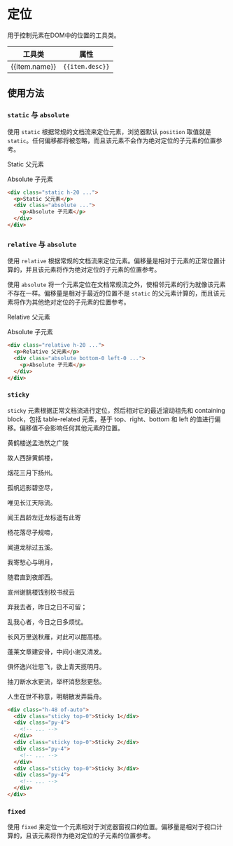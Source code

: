 # 定位

用于控制元素在DOM中的位置的工具类。

<Example class="p-0">
  <table class="table">
    <thead>
      <tr>
        <th>工具类</th>
        <th>属性</th>
      </tr>
    </thead>
    <tbody>
      <tr v-for="item in positionJson">
        <td>{{item.name}}</td>
        <td><code>{{item.desc}}</code></td>
      </tr>
    </tbody>
   </table>
</Example>

## 使用方法

### `static` 与 `absolute`

使用 `static` 根据常规的文档流来定位元素，浏览器默认 `position` 取值就是 `static`。任何偏移都将被忽略，而且该元素不会作为绝对定位的子元素的位置参考。

<Example background="light-grid">
  <div class="static bg-surface h-20 mb-3">
    <p>Static 父元素</p>
    <div class="absolute w-32 h-8 bg-secondary text-white text-center leading-8">
      <p>Absolute 子元素</p>
    </div>
  </div>
</Example>

```html
<div class="static h-20 ...">
  <p>Static 父元素</p>
  <div class="absolute ...">
    <p>Absolute 子元素</p>
  </div>
</div>
```

### `relative` 与 `absolute`

使用 `relative` 根据常规的文档流来定位元素。偏移量是相对于元素的正常位置计算的，并且该元素将作为绝对定位的子元素的位置参考。

使用 `absolute` 将一个元素定位在文档常规流之外，使相邻元素的行为就像该元素不存在一样。偏移量是相对于最近的位置不是 `static` 的父元素计算的，而且该元素将作为其他绝对定位的子元素的位置参考。

<Example>
  <div class="relative bg-surface h-20">
    <p>Relative 父元素</p>
    <div class="absolute bottom-0 left-0 w-32 h-8 bg-secondary text-white text-center leading-8">
      <p>Absolute 子元素</p>
    </div>
  </div>
</Example>

```html
<div class="relative h-20 ...">
  <p>Relative 父元素</p>
  <div class="absolute bottom-0 left-0 ...">
    <p>Absolute 子元素</p>
  </div>
</div>
```

### `sticky`

`sticky` 元素根据正常文档流进行定位，然后相对它的最近滚动祖先和 containing block，包括 table-related 元素，基于 top、right、bottom 和 left 的值进行偏移。偏移值不会影响任何其他元素的位置。

<Example class="bg-surface">
  <div class="h-48 of-auto mt-4">
    <div class="sticky top-0 bg-secondary ">黄鹤楼送孟浩然之广陵</div>
    <div class="py-4">
      <p>故人西辞黄鹤楼，</p>
      <p>烟花三月下扬州。</p>
      <p>孤帆远影碧空尽，</p>
      <p>唯见长江天际流。</p>
    </div>
    <div class="sticky top-0 bg-secondary ">闻王昌龄左迁龙标遥有此寄</div>
    <div class="py-4">
      <p>杨花落尽子规啼，</p>
      <p>闻道龙标过五溪。</p>
      <p>我寄愁心与明月，</p>
      <p>随君直到夜郎西。</p>
    </div>
    <div class="sticky top-0 bg-secondary ">宣州谢朓楼饯别校书叔云</div>
    <div class="py-4">
      <p>弃我去者，昨日之日不可留；</p>
      <p>乱我心者，今日之日多烦忧。</p>
      <p>长风万里送秋雁，对此可以酣高楼。</p>
      <p>蓬莱文章建安骨，中间小谢又清发。</p>
      <p>俱怀逸兴壮思飞，欲上青天揽明月。</p>
      <p>抽刀断水水更流，举杯消愁愁更愁。</p>
      <p>人生在世不称意，明朝散发弄扁舟。</p>
    </div>
  </div>
</Example>

```html
<div class="h-48 of-auto">
  <div class="sticky top-0">Sticky 1</div>
  <div class="py-4">
    <!-- ... -->
  </div>
  <div class="sticky top-0">Sticky 2</div>
  <div class="py-4">
    <!-- ... -->
  </div>
  <div class="sticky top-0">Sticky 3</div>
  <div class="py-4">
    <!-- ... -->
  </div>
</div>
```

### `fixed`

使用 `fixed` 来定位一个元素相对于浏览器窗视口的位置。偏移量是相对于视口计算的，且该元素将作为绝对定位的子元素的位置参考。

<script setup>
  const positionJson = [
    {name: 'static', desc: 'position: static;'},
    {name: 'fixed', desc: 'position: fixed;'},
    {name: 'absolute', desc: 'position: absolute;'},
    {name: 'relative', desc: 'position: relative;'},
    {name: 'sticky', desc: 'position: sticky;'},
  ]
</script>
